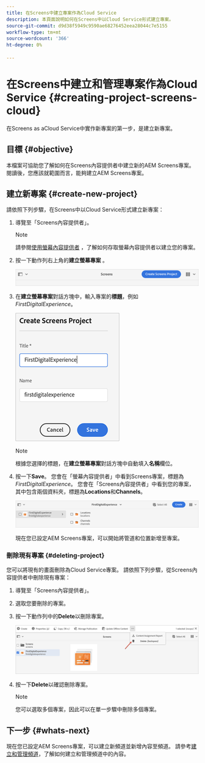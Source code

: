 ```yaml
---
title: 在Screens中建立專案作為Cloud Service
description: 本頁面說明如何在Screens中以Cloud Service形式建立專案。
source-git-commit: d9d38f5949c9590ae68276452eea28044c7e5155
workflow-type: tm+mt
source-wordcount: '366'
ht-degree: 0%

---
```



# 在Screens中建立和管理專案作為Cloud Service {#creating-project-screens-cloud}

在Screens as aCloud Service中實作新專案的第一步，是建立新專案。

## 目標 {#objective}

本檔案可協助您了解如何在Screens內容提供者中建立新的AEM Screens專案。 閱讀後，您應該就範圍而言，能夠建立AEM Screens專案。

## 建立新專案 {#create-new-project}

請依照下列步驟，在Screens中以Cloud Service形式建立新專案：

1. 導覽至「Screens內容提供者」。

   >[!NOTE]
   >請參閱[使用螢幕內容提供者](https://experienceleague.adobe.com/docs/experience-manager-cloud-service/screens-as-cloud-service/configure-screens-cloud/using-screens-content-provider.html?lang=en) ，了解如何存取螢幕內容提供者以建立您的專案。

1. 按一下動作列右上角的&#x200B;**建立螢幕專案** 。

   ![](/help/screens-cloud/assets/create-content/create-screens-project1.png)

1. 在&#x200B;**建立螢幕專案**&#x200B;對話方塊中，輸入專案的&#x200B;**標題**，例如&#x200B;*FirstDigitalExperience*。

   ![](/help/screens-cloud/assets/create-content/create-screens-project2.png)

   >[!NOTE]
   >根據您選擇的標題，在&#x200B;**建立螢幕專案**&#x200B;對話方塊中自動填入&#x200B;**名稱**&#x200B;欄位。

1. 按一下&#x200B;**Save**。 您會在「螢幕內容提供者」中看到Screens專案，標題為&#x200B;*FirstDigitalExperience*。 您會在「Screens內容提供者」中看到您的專案，其中包含兩個資料夾，標題為&#x200B;**Locations**&#x200B;和&#x200B;**Channels**。

   ![](/help/screens-cloud/assets/create-content/create-screens-project3.png)

   現在您已設定AEM Screens專案，可以開始將管道和位置新增至專案。

### 刪除現有專案 {#deleting-project}

您可以將現有的畫面刪除為Cloud Service專案。
請依照下列步驟，從Screens內容提供者中刪除現有專案：

1. 導覽至「Screens內容提供者」。
1. 選取您要刪除的專案。
1. 按一下動作列中的&#x200B;**Delete**&#x200B;以刪除專案。

   ![](/help/screens-cloud/assets/create-content/create-project5.png)

1. 按一下&#x200B;**Delete**&#x200B;以確認刪除專案。

   >[!NOTE]
   >您可以選取多個專案，因此可以在單一步驟中刪除多個專案。

## 下一步 {#whats-next}

現在您已設定AEM Screens專案，可以建立新頻道並新增內容至頻道。 請參考[建立和管理頻道](https://experienceleague.adobe.com/docs/experience-manager-cloud-service/screens-as-cloud-service/create-content/creating-channels-screens-cloud.html?lang=en)，了解如何建立和管理頻道中的內容。